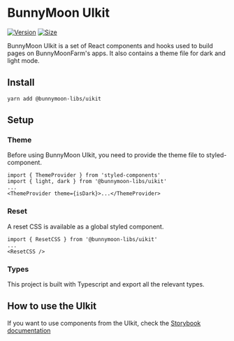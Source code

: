 # BunnyMoon UIkit

[![Version](https://img.shields.io/npm/v/@bunnymoon-libs/uikit)](https://www.npmjs.com/package/@bunnymoon-libs/uikit) [![Size](https://img.shields.io/bundlephobia/min/@bunnymoon-libs/uikit)](https://www.npmjs.com/package/@bunnymoon-libs/uikit)

BunnyMoon UIkit is a set of React components and hooks used to build pages on BunnyMoonFarm's apps. It also contains a theme file for dark and light mode.

## Install

`yarn add @bunnymoon-libs/uikit`

## Setup

### Theme

Before using BunnyMoon UIkit, you need to provide the theme file to styled-component.

```
import { ThemeProvider } from 'styled-components'
import { light, dark } from '@bunnymoon-libs/uikit'
...
<ThemeProvider theme={isDark}>...</ThemeProvider>
```

### Reset

A reset CSS is available as a global styled component.

```
import { ResetCSS } from '@bunnymoon-libs/uikit'
...
<ResetCSS />
```

### Types

This project is built with Typescript and export all the relevant types.

## How to use the UIkit

If you want to use components from the UIkit, check the [Storybook documentation](https://bunnymoondev.github.io/bunnymoon-uikit/)
